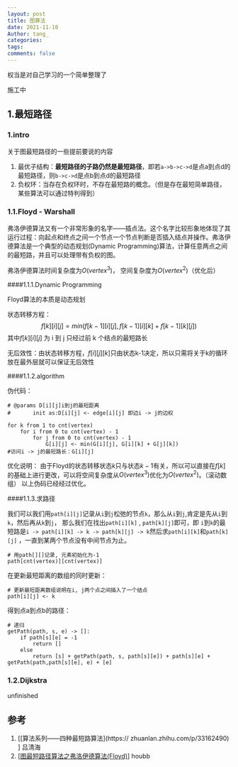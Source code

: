 ```yaml
---
layout: post
title: 图算法
date: 2021-11-10
Author: tang_
categories: 
tags:
comments: false
--- 
```


权当是对自己学习的一个简单整理了

施工中

## 1.最短路径

### 1.intro

关于图最短路径的一些提前要说的内容
1. 最优子结构：**最短路径的子路仍然是最短路径**，即若`a->b->c->d`是点a到点d的最短路径，则`b->c->d`是点b到点d的最短路径
2. 负权环：当存在负权环时，不存在最短路的概念。（但是存在最短简单路径，某些算法可以通过特判得到）

### 1.1.Floyd - Warshall

弗洛伊德算法又有一个非常形象的名字——插点法。这个名字比较形象地体现了其运行过程：向起点和终点之间一个节点一个节点判断是否插入结点并操作。弗洛伊德算法是一个典型的动态规划(Dynamic Programming)算法，计算任意两点之间的最短路，并且可以处理带有负权的图。

弗洛伊德算法时间复杂度为$O(vertex^3)$， 空间复杂度为$O(vertex^2)$（优化后）

####1.1.1.Dynamic Programming

Floyd算法的本质是动态规划


状态转移方程：
$$
f[k][i][j] = min(f[k-1][i][j], f[k-1][i][k] + f[k-1][k][j])
$$
其中$f[k][i][j]$ 为 i 到 j 只经过前 k 个结点的最短路长


无后效性：由状态转移方程，$f[i][j][k]$只由状态k-1决定，所以只需将关于k的循环放在最外层就可以保证无后效性

####1.1.2.algorithm

伪代码：
```
# @params D[i][j]i到j的最短距离
# 		init as:D[i][j] <- edge[i][j] 即边i -> j的边权

for k from 1 to cnt(vertex)
	for i from 0 to cnt(vertex) - 1
		for j from 0 to cnt(vertex) - 1
			G[i][j] <- min(G[i][j], G[i][k] + G[j][k])
#访问i -> j的最短路长：G[i][j]
```

优化说明：
由于Floyd的状态转移状态$k$只与状态$k-1$有关，所以可以直接在$f[k]$的基础上进行更改，可以将空间复杂度从$O(vertex^3)$优化为$O(vertex^2)$。（滚动数组）
以上伪码已经经过优化。

####1.1.3.求路径

我们可以我们用`path[i][j]`记录从`i`到`j`松弛的节点`k`，那么从`i`到`j`,肯定是先从`i`到`k`，然后再从`k`到`j`， 那么我们在找出`path[i][k]` , `path[k][j]`即可，即 `i`到`k`的最短路是` i -> path[i][k] -> k -> path[k][j] -> k `然后求`path[i][k]`和`path[k][j]` ，一直到某两个节点没有中间节点为止。

```
# 用path[][]记录, 元素初始化为-1
path[cnt(vertex)][cnt(vertex)]
```

在更新最短距离的数组的同时更新：

```
# 更新最短距离数组说明在i, j两个点之间插入了一个结点
path[i][j] <- k
```

得到点a到点b的路径：

```
# 递归
getPath(path, s, e) -> []:
	if path[s][e] = -1
		return []
	else
		return [s] + getPath(path, s, path[s][e]) + path[s][e] + getPath(path,path[s][e], e) + [e]
```



### 1.2.Dijkstra

unfinished



## 参考

1. \[[算法系列——四种最短路算法](https:// zhuanlan.zhihu.com/p/33162490) ] 吕清海
2. \[[图最短路径算法之弗洛伊德算法(Floyd)](https://houbb.github.io/2020/01/23/data-struct-learn-03-graph-floyd)\] houbb
